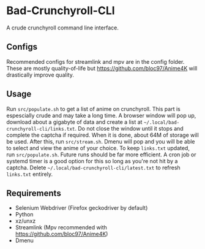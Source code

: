 # Bad-Crunchyroll-CLI
A crude crunchyroll command line interface.

## Configs
Recommended configs for streamlink and mpv are in the config folder. These are mostly quality-of-life but https://github.com/bloc97/Anime4K will drastically improve quality.

## Usage
Run `src/populate.sh` to get a list of anime on crunchyroll. This part is espescially crude and may take a long time. A browser window will pop up, download about a gigabyte of data and create a list at `~/.local/bad-crunchyroll-cli/links.txt`. Do not close the window until it stops and complete the captcha if required. When it is done, about 64M of storage will be used. After this, run `src/stream.sh`. Dmenu will pop and you will be able to select and view the anime of your choice. To keep `links.txt` updated, run `src/populate.sh`. Future runs should be far more efficient. A cron job or systemd timer is a good option for this so long as you're not hit by a captcha. Delete `~/.local/bad-crunchyroll-cli/latest.txt` to refresh `links.txt` entirely.

## Requirements
- Selenium Webdriver (Firefox geckodriver by default)
- Python
- xz/unxz
- Streamlink (Mpv recommended with https://github.com/bloc97/Anime4K)
- Dmenu
